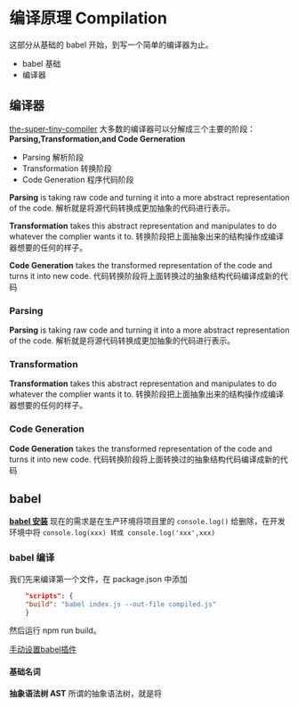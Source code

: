 # 编译原理 Compilation
这部分从基础的 babel 开始，到写一个简单的编译器为止。
* babel 基础
* 编译器

## 编译器
[the-super-tiny-compiler](https://github.com/jamiebuilds/the-super-tiny-compiler)
大多数的编译器可以分解成三个主要的阶段：**Parsing,Transformation,and Code Gerneration**
* Parsing 解析阶段
* Transformation 转换阶段
* Code Generation 程序代码阶段

**Parsing** is taking raw code and turning it into a more abstract representation of the code.
解析就是将源代码转换成更加抽象的代码进行表示。

**Transformation** takes this abstract representation and manipulates to do whatever the complier wants it to.
转换阶段把上面抽象出来的结构操作成编译器想要的任何的样子。

**Code Generation** takes the transformed representation of the code and turns it into new code.
代码转换阶段将上面转换过的抽象结构代码编译成新的代码

### Parsing
**Parsing** is taking raw code and turning it into a more abstract representation of the code.
解析就是将源代码转换成更加抽象的代码进行表示。

### Transformation
**Transformation** takes this abstract representation and manipulates to do whatever the complier wants it to.
转换阶段把上面抽象出来的结构操作成编译器想要的任何的样子。

### Code Generation
**Code Generation** takes the transformed representation of the code and turns it into new code.
代码转换阶段将上面转换过的抽象结构代码编译成新的代码

## babel
[**babel 安装**](https://github.com/jamiebuilds/babel-handbook/blob/master/translations/zh-Hans/user-handbook.md#toc-babel-cli)
现在的需求是在生产环境将项目里的 `console.log()` 给删除，在开发环境中将 `console.log(xxx) 转成 console.log('xxx',xxx)`
### babel 编译
我们先来编译第一个文件，在 package.json 中添加
```json
    "scripts": {
    "build": "babel index.js --out-file compiled.js"
    }
```
然后运行 npm run build。

[手动设置babel插件](https://github.com/jamiebuilds/babel-handbook/blob/master/translations/zh-Hans/plugin-handbook.md)

#### 基础名词
**抽象语法树 AST** 所谓的抽象语法树，就是将
